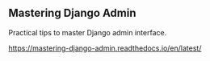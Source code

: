Mastering Django Admin
------------

Practical tips to master Django admin interface.

https://mastering-django-admin.readthedocs.io/en/latest/
